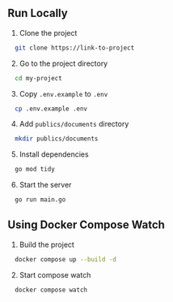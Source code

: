 ## Run Locally

1. Clone the project

```bash
  git clone https://link-to-project
```

2. Go to the project directory

```bash
  cd my-project
```

3. Copy `.env.example` to `.env`

```bash
  cp .env.example .env
```

4. Add `publics/documents` directory

```bash
  mkdir publics/documents
```

5. Install dependencies

```bash
  go mod tidy
```

6. Start the server

```bash
  go run main.go
```

## Using Docker Compose Watch

1. Build the project

```bash
  docker compose up --build -d
```

2. Start compose watch

```bash
  docker compose watch
```
